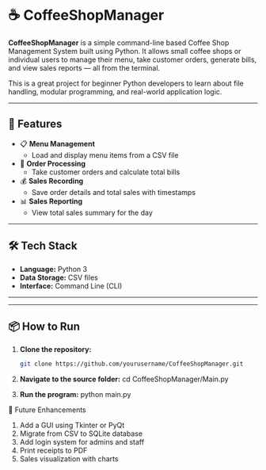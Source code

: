 # ☕ CoffeeShopManager

**CoffeeShopManager** is a simple command-line based Coffee Shop Management System built using Python. It allows small coffee shops or individual users to manage their menu, take customer orders, generate bills, and view sales reports — all from the terminal.

This is a great project for beginner Python developers to learn about file handling, modular programming, and real-world application logic.

---

## 🚀 Features

- 📋 **Menu Management**
  - Load and display menu items from a CSV file
- 🧾 **Order Processing**
  - Take customer orders and calculate total bills
- 💰 **Sales Recording**
  - Save order details and total sales with timestamps
- 📊 **Sales Reporting**
  - View total sales summary for the day

---

## 🛠️ Tech Stack

- **Language:** Python 3
- **Data Storage:** CSV files
- **Interface:** Command Line (CLI)

---



---

## 📦 How to Run

1. **Clone the repository:**

   ```bash
   git clone https://github.com/yourusername/CoffeeShopManager.git

2. **Navigate to the source folder:**
    cd CoffeeShopManager/Main.py

3. **Run the program:**
    python main.py





🧠 Future Enhancements
1. Add a GUI using Tkinter or PyQt
2.  Migrate from CSV to SQLite database
3. Add login system for admins and staff
4. Print receipts to PDF
5. Sales visualization with charts

